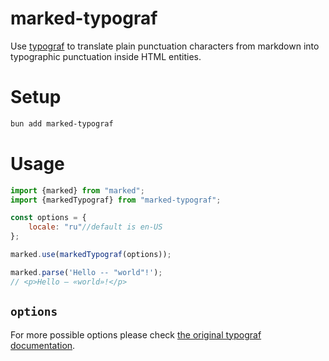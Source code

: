 # marked-typograf
Use [typograf](https://github.com/typograf/typograf/) to translate plain punctuation characters from markdown into typographic punctuation inside HTML entities.

# Setup

```bash
bun add marked-typograf
```

# Usage

```js
import {marked} from "marked";
import {markedTypograf} from "marked-typograf";

const options = {
	locale: "ru"//default is en-US
};

marked.use(markedTypograf(options));

marked.parse('Hello -- "world"!');
// <p>Hello — «world»!</p>
```

## `options`

For more possible options please check [the original typograf documentation](https://github.com/typograf/typograf/tree/dev/docs).
